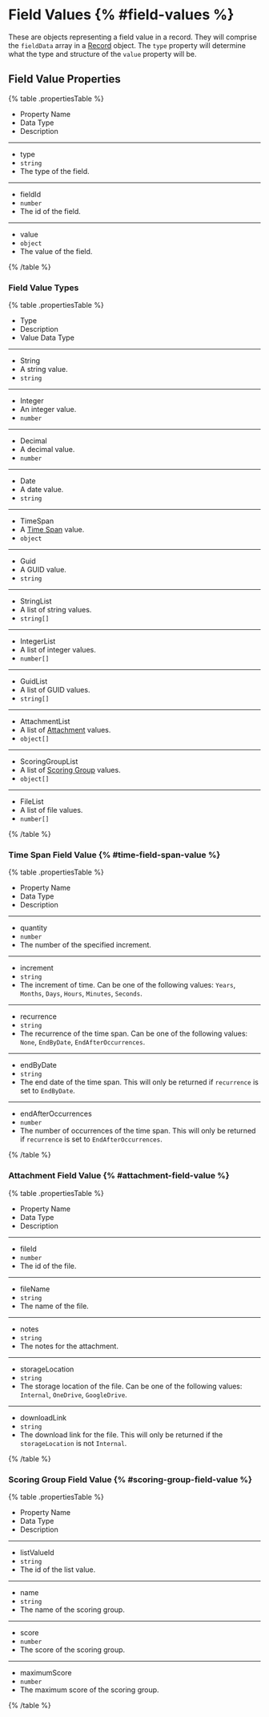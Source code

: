 # Field Values {% #field-values %}

These are objects representing a field value in a record. They will comprise the `fieldData` array in a [Record](#records) object. The `type` property will determine what the type and structure of the `value` property will be.

## Field Value Properties

{% table .propertiesTable %}

- Property Name
- Data Type
- Description

---

- type
- `string`
- The type of the field.

---

- fieldId
- `number`
- The id of the field.

---

- value
- `object`
- The value of the field.

{% /table %}

### Field Value Types

{% table .propertiesTable %}

- Type
- Description
- Value Data Type

---

- String
- A string value.
- `string`

---

- Integer
- An integer value.
- `number`

---

- Decimal
- A decimal value.
- `number`

---

- Date
- A date value.
- `string`

---

- TimeSpan
- A [Time Span](#time-span-field-value) value.
- `object`

---

- Guid
- A GUID value.
- `string`

---

- StringList
- A list of string values.
- `string[]`

---

- IntegerList
- A list of integer values.
- `number[]`

---

- GuidList
- A list of GUID values.
- `string[]`

---

- AttachmentList
- A list of [Attachment](#attachment-field-value) values.
- `object[]`

---

- ScoringGroupList
- A list of [Scoring Group](#scoring-group-field-value) values.
- `object[]`

---

- FileList
- A list of file values.
- `number[]`

{% /table %}

### Time Span Field Value {% #time-field-span-value %}

{% table .propertiesTable %}

- Property Name
- Data Type
- Description

---

- quantity
- `number`
- The number of the specified increment.

---

- increment
- `string`
- The increment of time. Can be one of the following values: `Years`, `Months`, `Days`, `Hours`, `Minutes`, `Seconds`.

---

- recurrence
- `string`
- The recurrence of the time span. Can be one of the following values: `None`, `EndByDate`, `EndAfterOccurrences`.

---

- endByDate
- `string`
- The end date of the time span. This will only be returned if `recurrence` is set to `EndByDate`.

---

- endAfterOccurrences
- `number`
- The number of occurrences of the time span. This will only be returned if `recurrence` is set to `EndAfterOccurrences`.

{% /table %}

### Attachment Field Value {% #attachment-field-value %}

{% table .propertiesTable %}

- Property Name
- Data Type
- Description

---

- fileId
- `number`
- The id of the file.

---

- fileName
- `string`
- The name of the file.

---

- notes
- `string`
- The notes for the attachment.

---

- storageLocation
- `string`
- The storage location of the file. Can be one of the following values: `Internal`, `OneDrive`, `GoogleDrive`.

---

- downloadLink
- `string`
- The download link for the file. This will only be returned if the `storageLocation` is not `Internal`.

{% /table %}

### Scoring Group Field Value {% #scoring-group-field-value %}

{% table .propertiesTable %}

- Property Name
- Data Type
- Description

---

- listValueId
- `string`
- The id of the list value.

---

- name
- `string`
- The name of the scoring group.

---

- score
- `number`
- The score of the scoring group.

---

- maximumScore
- `number`
- The maximum score of the scoring group.

{% /table %}
